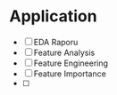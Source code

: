 # Application 

- [ ] EDA Raporu
- [ ] Feature Analysis
- [ ] Feature Engineering
- [ ] Feature Importance
- [ ] 





